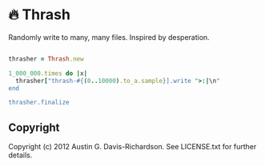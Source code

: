 # 🔥 Thrash

Randomly write to many, many files. Inspired by desperation.

```ruby

thrasher = Thrash.new

1_000_000.times do |x|
  thrasher["thrash-#{(0..10000).to_a.sample}].write ">:|\n"
end

thrasher.finalize
```

## Copyright

Copyright (c) 2012 Austin G. Davis-Richardson. See LICENSE.txt for
further details.
